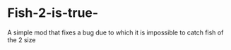 # Fish-2-is-true-
A simple mod that fixes a bug due to which it is impossible to catch fish of the 2 size
